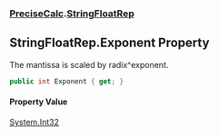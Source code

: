 ### [PreciseCalc](PreciseCalc.md 'PreciseCalc').[StringFloatRep](PreciseCalc.StringFloatRep.md 'PreciseCalc.StringFloatRep')

## StringFloatRep.Exponent Property

The mantissa is scaled by radix^exponent.

```csharp
public int Exponent { get; }
```

#### Property Value
[System.Int32](https://docs.microsoft.com/en-us/dotnet/api/System.Int32 'System.Int32')